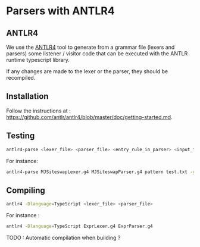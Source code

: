 # Parsers with ANTLR4

## ANTLR4

We use the [ANTLR4](https://www.antlr.org/index.html) tool to generate from a grammar file (lexers and parsers) some listener / visitor code that can be executed with the ANTLR runtime typescript library.

If any changes are made to the lexer or the parser, they should be recompiled.

## Installation

Follow the instructions at : https://github.com/antlr/antlr4/blob/master/doc/getting-started.md.

## Testing

```sh
antlr4-parse <lexer_file> <parser_file> <entry_rule_in_parser> <input_file_to_test> -gui
```

For instance: 

```sh
antlr4-parse MJSiteswapLexer.g4 MJSiteswapParser.g4 pattern test.txt -gui
```

## Compiling

```sh
antlr4 -Dlanguage=TypeScript <lexer_file> <parser_file>
```

For instance : 

```sh
antlr4 -Dlanguage=TypeScript ExprLexer.g4 ExprParser.g4
```

TODO : Automatic compilation when building ?
